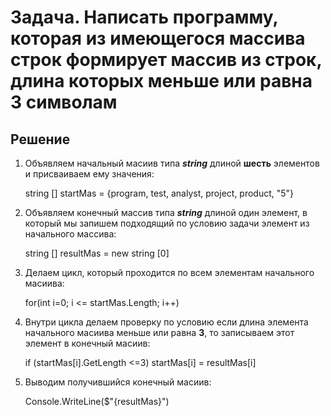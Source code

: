# Задача. Написать программу, которая из имеющегося массива строк формирует массив из строк, длина которых меньше или равна 3 символам

## Решение

1. Объявляем начальный масиив типа ***string*** длиной **шесть** элементов и присваиваем ему значения:
     
     string [] startMas  = {program, test, analyst, project, product, "5"}

2. Объявляем конечный массив типа ***string*** длиной один элемент, в который мы запишем подходящий по условию задачи элемент из начального массива:

    string [] resultMas = new string [0]

3. Делаем цикл, который проходится по всем элементам начального масиива:

    for(int i=0; i <= startMas.Length; i++)

4. Внутри цикла делаем проверку по условию если длина элемента начального масиива меньше или равна **3**, то записываем этот элемент в конечный масиив:

    if (startMas[i].GetLength <=3) startMas[i] = resultMas[i]

5. Выводим получившийся конечный масиив:

    Console.WriteLine($"{resultMas}")

